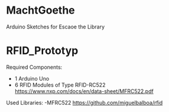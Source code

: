 # MachtGoethe
Arduino Sketches for Escaoe the Library

# RFID_Prototyp
Required Components:
- 1 Arduino Uno
- 6 RFID Modules of Type RFID-RC522 https://www.nxp.com/docs/en/data-sheet/MFRC522.pdf

Used Libraries:
-MFRC522 https://github.com/miguelbalboa/rfid


